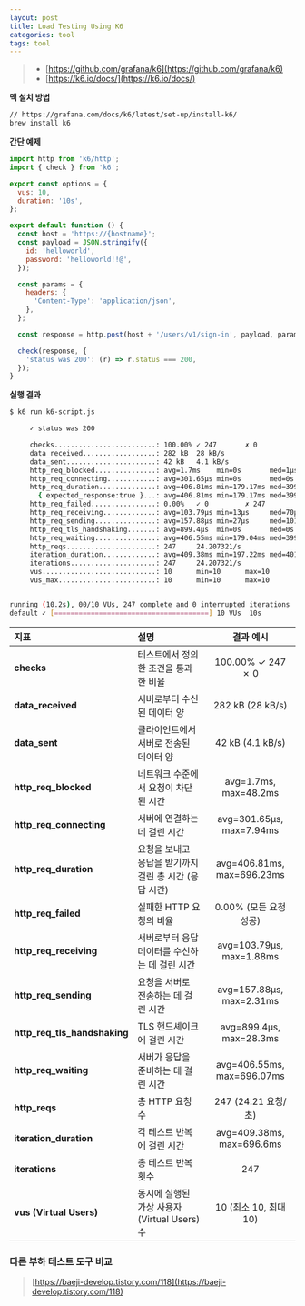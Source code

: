 ```yaml
---
layout: post
title: Load Testing Using K6
categories: tool
tags: tool
---
```


> - [https://github.com/grafana/k6](https://github.com/grafana/k6)
> - [https://k6.io/docs/](https://k6.io/docs/)

**맥 설치 방법**

```sh
// https://grafana.com/docs/k6/latest/set-up/install-k6/
brew install k6
```

**간단 예제**

```js
import http from 'k6/http';
import { check } from 'k6';

export const options = {
  vus: 10,
  duration: '10s',
};

export default function () {
  const host = 'https://{hostname}';
  const payload = JSON.stringify({
    id: 'helloworld',
    password: 'helloworld!!@',
  });

  const params = {
    headers: {
      'Content-Type': 'application/json',
    },
  };

  const response = http.post(host + '/users/v1/sign-in', payload, params);

  check(response, {
    'status was 200': (r) => r.status === 200,
  });
}
```

**실행 결과**

```sh
$ k6 run k6-script.js

     ✓ status was 200

     checks.........................: 100.00% ✓ 247       ✗ 0
     data_received..................: 282 kB  28 kB/s
     data_sent......................: 42 kB   4.1 kB/s
     http_req_blocked...............: avg=1.7ms    min=0s       med=1µs      max=48.2ms   p(90)=2µs      p(95)=2µs
     http_req_connecting............: avg=301.65µs min=0s       med=0s       max=7.94ms   p(90)=0s       p(95)=0s
     http_req_duration..............: avg=406.81ms min=179.17ms med=399.92ms max=696.23ms p(90)=580.04ms p(95)=598.96ms
       { expected_response:true }...: avg=406.81ms min=179.17ms med=399.92ms max=696.23ms p(90)=580.04ms p(95)=598.96ms
     http_req_failed................: 0.00%   ✓ 0         ✗ 247
     http_req_receiving.............: avg=103.79µs min=13µs     med=70µs     max=1.88ms   p(90)=170.6µs  p(95)=254.69µs
     http_req_sending...............: avg=157.88µs min=27µs     med=101µs    max=2.31ms   p(90)=298.6µs  p(95)=413.49µs
     http_req_tls_handshaking.......: avg=899.4µs  min=0s       med=0s       max=28.3ms   p(90)=0s       p(95)=0s
     http_req_waiting...............: avg=406.55ms min=179.04ms med=399.68ms max=696.07ms p(90)=579.72ms p(95)=598.62ms
     http_reqs......................: 247     24.207321/s
     iteration_duration.............: avg=409.38ms min=197.22ms med=401.31ms max=696.6ms  p(90)=584.91ms p(95)=606.99ms
     iterations.....................: 247     24.207321/s
     vus............................: 10      min=10      max=10
     vus_max........................: 10      min=10      max=10


running (10.2s), 00/10 VUs, 247 complete and 0 interrupted iterations
default ✓ [======================================] 10 VUs  10s
```

| 지표                           | 설명                               |           결과 예시            |
|:-----------------------------|:---------------------------------|:--------------------------:|
| **checks**                   | 테스트에서 정의한 조건을 통과한 비율             |     100.00% ✓ 247 ✗ 0      |
| **data_received**            | 서버로부터 수신된 데이터 양                  |      282 kB (28 kB/s)      |
| **data_sent**                | 클라이언트에서 서버로 전송된 데이터 양            |      42 kB (4.1 kB/s)      |
| **http_req_blocked**         | 네트워크 수준에서 요청이 차단된 시간             |   avg=1.7ms, max=48.2ms    |
| **http_req_connecting**      | 서버에 연결하는 데 걸린 시간                 |  avg=301.65µs, max=7.94ms  |
| **http_req_duration**        | 요청을 보내고 응답을 받기까지 걸린 총 시간 (응답 시간) | avg=406.81ms, max=696.23ms |
| **http_req_failed**          | 실패한 HTTP 요청의 비율                  |      0.00% (모든 요청 성공)      |
| **http_req_receiving**       | 서버로부터 응답 데이터를 수신하는 데 걸린 시간       |  avg=103.79µs, max=1.88ms  |
| **http_req_sending**         | 요청을 서버로 전송하는 데 걸린 시간             |  avg=157.88µs, max=2.31ms  |
| **http_req_tls_handshaking** | TLS 핸드셰이크에 걸린 시간                 |  avg=899.4µs, max=28.3ms   |
| **http_req_waiting**         | 서버가 응답을 준비하는 데 걸린 시간             | avg=406.55ms, max=696.07ms |
| **http_reqs**                | 총 HTTP 요청 수                      |      247 (24.21 요청/초)      |
| **iteration_duration**       | 각 테스트 반복에 걸린 시간                  | avg=409.38ms, max=696.6ms  |
| **iterations**               | 총 테스트 반복 횟수                      |            247             |
| **vus (Virtual Users)**      | 동시에 실행된 가상 사용자(Virtual Users) 수  |     10 (최소 10, 최대 10)      |

### 다른 부하 테스트 도구 비교

> [https://baeji-develop.tistory.com/118](https://baeji-develop.tistory.com/118)

